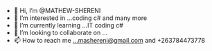 - 👋 Hi, I’m @MATHEW-SHERENI
- 👀 I’m interested in ...coding c# and many more
- 🌱 I’m currently learning ...IT coding c#
- 💞️ I’m looking to collaborate on ...
- 📫 How to reach me ...mashereni@gmail.com and +263784473778

<!---
MATHEW-SHERENI/MATHEW-SHERENI is a ✨ special ✨ repository because its `README.md` (this file) appears on your GitHub profile.
You can click the Preview link to take a look at your changes.
--->
